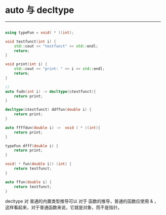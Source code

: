 # auto 与 decltype
---
```C++

using typeFun = void( * )(int);

void testfunct(int i) {
	std::cout << "testfunct" << std::endl;
	return;
}

void print(int i) {
	std::cout << "print: " << i << std::endl;
	return;
}

//
auto fudn(int i) -> decltype(&testfunct){
	return print;
}

decltype(&testfunct) ddffun(double i) {
	return print;
}

auto ffffdun(double i) ->  void ( * )(int){
	return print;
}

typeFun dfff(double i) {
	return print;
}

void( * fun(double i)) (int) {
	return testfunct;
}

auto ffun(double i) {
	return testfunct;
}


```

decltype 对 普通的内置类型推导可以
对于 函数的推导，普通的函数应使用 & ，这样看起来，对于普通函数来说，它就是对象，而不是指针。

